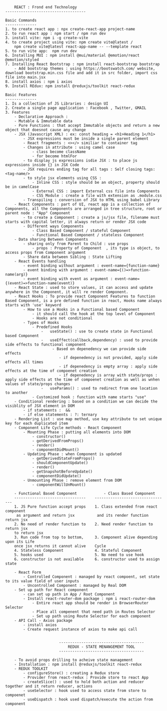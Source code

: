 
        REACT : Frond end Technology 
    ------------------------------------

    Basic Commands
    --------------
    1. to create react app : npx create-react-app project-name
    2. to run react app : npm start / npm run dev
    3. install vite: npm i -g create-vite
    4. to create project using vite: npm create vite@latest /
        npm create vite@latest react-app-name -- --template react
    5. to run vite app:  npm run dev
    6. Installing MUI : npm install @mui/material @emotion/react @emotion/styled
    7. Installing React Bootstrap : npm install react-bootstrap bootstrap
        - Add bootstrap themes : using https://bootswatch.com/ website, download bootstrap.min.css file and add it in src folder, import css file into main.jsx
    8. install axios : npm i axios
    9. Install REdux: npm install @reduxjs/toolkit react-redux

    Basic Features
    --------------
    1. Is a collection of JS Libraries : design UI 
    2. Create a single page application : Facebook , Twitter, GMAIL
    3. Features
        - Declarative Approach : 
        - Mutable & Immutable data 
        - Pure Functions : that accept Immutable objects and return a new object that doesnot cause any change
        - JSX (Javascript XML) : ex: const heading = <h1>Heading 1</h1>
            - JSX expressions must be inside a single parent element
            - React fragments : <></> similiar to container tag
            - Changes in attribute : using camel case
                - class become className
                - for become htmlFor
            - to display js expressions isdie JSX : to place js expressions inside {} in JSX Code
            - JSX requires ending tag for all tags : Self closing tags: <tag-name/>
            - to style jsx elements using CSS : 
                - Inline CSS : style should be an object, property should be in camelCase
                - External CSS : import External css file into Components
                - CSS Module : create a file with extension as .module.css
            - Transpiling : conversion of JSX to HTML using babel Library
        - React Components : part of UI, react app is a collection of Components, all the Components are arranged in tree structure, root or parent node : "App" Component
            - to create a Component : create a js/jsx file, filename must starts with capital letter, it always return or render JSX code 
            - Different ways Components
                - Class Based Component / stateful Component
                - Functional Based Component / stateless Component
        - Data sharing Between Components
            - sharing only from Parent to Child : use props
                - props : Property of Component  , its type is object, to access props from Component argument
            - Share data between Sibling : State Lifting
        - React Events handling
            - event binding without argument : event-name={function-name}
            - event binding with argument : event-name={()=>function-name(arg)}
            - event binding with event as argument : event-name={(event)=>function-name(event)}
        - React State : used to store values, it can access and update anywhere in the Component, it will re render Component.
        - React Hooks : To provide react Component Features to function Based Component, is a pre defined function in react, Hooks name always starts with 'use' keyword
            - How to use a Hooks in a Functional based Component
                - it should call the hook at the top level of Component
                - Hooks are not conditional
            - Types of Hooks
                - Predefined Hooks
                    -   useState() : use to create state in Functional based Component
                    -   useEffect(callback,dependency) : used to provide side effects to functional component
                         - Based on depenedency we can provide side effects
                            - if depenedency is not provided, apply side effects all times
                            - if depenedency is empty array : apply side effects at the time of compoenet creation
                            - if depenedency is array with state/props : apply side effects at the time of compoenet creation as well as wnhen values of state/props changes
                    -   useParams() : used to redirect from one location to another
                - Customized hook : function with name starts "use"
        - Conditional rendering : based on a condition we can decide the visiblity of JSX element in DOM
            - if statements :  &&
            - if else statements : ?: ternary
        - Rendering List : use map method, use key attribute to set unique key for each duplicated item
        - Component Life Cycle methods - React Component
            - Mounting Phase : putting all elements into DOM
                - constructor()
                - getDerivedFromProps()
                - render()
                - componentDidMount()
            - Updating Phase : when Component is updated
                - getDerivedStateFromProps()
                - shouldComponentUpdate()
                - render()
                - getSnapshotBeforeUpdate()
                - componentDidUpdate()
            - Unmounting Phase : remove element from DOM
                - componentWillUnMount()
                
        - Functional Based Component            - Class Based Component
        --------------------------------    ---------------------------------
        1. JS Pure function accept props    1. Class extended from react component
         as argument and return jsx          and its render function return jsx
        2. No need of render function to    2. Need render function to return jsx
        to return jsx
        3. Run code from top to bottom,     3. Component alive depending upon its Life
        once jsx returns it cannot alive    Cycle
        4. Stateless Component              4. Stateful Component
        5. hooks used                       5. No need to use hook 
        6. constructor is not available     6. constructor used to assign state

        - React Form 
            - Controlled Component : managed by react compoent, set state to its value field of user inputs
            - Uncontrolled Component : managed by Real DOM
        - Set up path for React component
            - can set up path in App / Root Component
            - Install react-router-dom package : npm i react-router-dom
                - Entire react app should be render in BrowserRouter Selector
                - Place all compenent that need path in Routes Selector
                - Set up path using Route Selector for each component
        - API Call - Axios package
            - install axios
            - Create request instance of axios to make api call


                            --------------------------------------
                                REDUX - STATE MENANGEMENT TOOL 
                            --------------------------------------

        - To avoid props drilling to acheive state management
        - Installation : npm install @reduxjs/toolkit react-redux
        - REDUX TOOLKIT 
            - configureStore() : creating a Redux store
            - Provider from react-redux : Provide store to react App 
            - createSlice() : used to hold both action and reducer together and it return reducer, actions
            - useSelector : hook used to access state from store to compoenet
            - useDispatch : hook used dispatch/execute the action from component